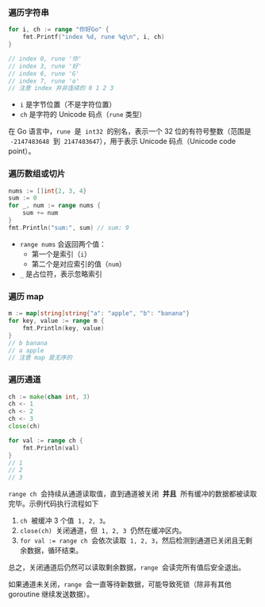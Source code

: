 ### 遍历字符串

```go
for i, ch := range "你好Go" {
    fmt.Printf("index %d, rune %q\n", i, ch)
}

// index 0, rune '你'
// index 3, rune '好'
// index 6, rune 'G'
// index 7, rune 'o'
// 注意 index 并非连续的 0 1 2 3
```

- `i` 是字节位置（不是字符位置）
- `ch` 是字符的 Unicode 码点（`rune` 类型）

在 Go 语言中，`rune`  是  `int32`  的别名，表示一个 32 位的有符号整数（范围是  `-2147483648`  到  `2147483647`），用于表示 Unicode 码点（Unicode code point）。

### 遍历数组或切片

```go
nums := []int{2, 3, 4}
sum := 0
for _, num := range nums {
    sum += num
}
fmt.Println("sum:", sum) // sum: 9
```

- `range nums` 会返回两个值：
    - 第一个是索引（`i`）
    - 第二个是对应索引的值（`num`）
- `_` 是占位符，表示忽略索引

### 遍历 map

```go
m := map[string]string{"a": "apple", "b": "banana"}
for key, value := range m {
    fmt.Println(key, value)
}
// b banana
// a apple
// 注意 map 是无序的
```

### 遍历通道

```go
ch := make(chan int, 3)
ch <- 1
ch <- 2
ch <- 3
close(ch)

for val := range ch {
    fmt.Println(val)
}
// 1
// 2
// 3
```

`range ch`  会持续从通道读取值，直到通道被关闭  **并且**  所有缓冲的数据都被读取完毕。示例代码执行流程如下

1. `ch`  被缓冲 3 个值  `1, 2, 3`。
2. `close(ch)`  关闭通道，但  `1, 2, 3`  仍然在缓冲区内。
3. `for val := range ch`  会依次读取  `1, 2, 3`，然后检测到通道已关闭且无剩余数据，循环结束。

总之，关闭通道后仍然可以读取剩余数据，`range`  会读完所有值后安全退出。

如果通道未关闭，`range`  会一直等待新数据，可能导致死锁（除非有其他 goroutine 继续发送数据）。
